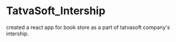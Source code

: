 # TatvaSoft_Intership
created a react app for book store as a part of tatvasoft company's intership.
